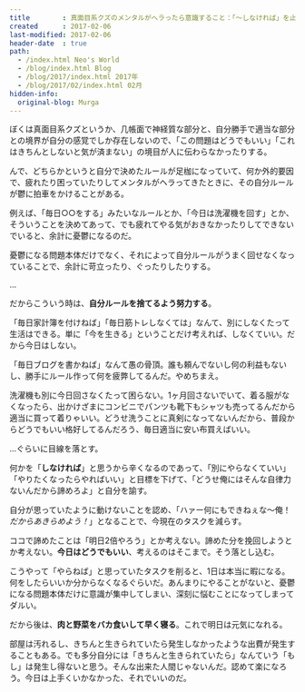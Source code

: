 ```yaml
---
title        : 真面目系クズのメンタルがヘラったら意識すること：「～しなければ」を止める
created      : 2017-02-06
last-modified: 2017-02-06
header-date  : true
path:
  - /index.html Neo's World
  - /blog/index.html Blog
  - /blog/2017/index.html 2017年
  - /blog/2017/02/index.html 02月
hidden-info:
  original-blog: Murga
---
```


ぼくは真面目系クズというか、几帳面で神経質な部分と、自分勝手で適当な部分との境界が自分の感覚でしか存在しないので、「この問題はどうでもいい」「これはきちんとしないと気が済まない」の境目が人に伝わらなかったりする。

んで、どちらかというと自分で決めたルールが足枷になっていて、何か外的要因で、疲れたり困っていたりしてメンタルがヘラってきたときに、その自分ルールが鬱に拍車をかけることがある。

例えば、「毎日○○をする」みたいなルールとか、「今日は洗濯機を回す」とか、そういうことを決めてあって、でも疲れてやる気がおきなかったりしてできないでいると、余計に憂鬱になるのだ。

憂鬱になる問題本体だけでなく、それによって自分ルールがうまく回せなくなっていることで、余計に苛立ったり、ぐったりしたりする。

…

だからこういう時は、**自分ルールを捨てるよう努力する**。

「毎日家計簿を付けねば」「毎日筋トレしなくては」なんて、別にしなくたって生活はできる。単に「今を生きる」ということだけ考えれば、しなくていい。だから今日はしない。

「毎日ブログを書かねば」なんて愚の骨頂。誰も頼んでないし何の利益もないし、勝手にルール作って何を疲弊してるんだ。やめちまえ。

洗濯機も別に今日回さなくたって困らない。1ヶ月回さないでいて、着る服がなくなったら、出かけざまにコンビニでパンツも靴下もシャツも売ってるんだから適当に買って着りゃいい。どうせ洗うことに真剣になってないんだから、普段からどうでもいい格好してるんだろう、毎日適当に安い布買えばいい。

…ぐらいに目線を落とす。

何かを「**しなければ**」と思うから辛くなるのであって、「別にやらなくていい」「やりたくなったらやればいい」と目標を下げて、「どうせ俺にはそんな自律力ないんだから諦めろよ」と自分を諭す。

自分が思っていたように動けないことを認め、「ハァー何にもできねぇな～俺！_だからあきらめよう！_」となることで、今現在のタスクを減らす。

ココで諦めたことは「明日2倍やろう」とか考えない。諦めた分を挽回しようとか考えない。**今日はどうでもいい**、考えるのはそこまで。そう落とし込む。

こうやって「やらねば」と思っていたタスクを削ると、1日は本当に暇になる。何をしたらいいか分からなくなるぐらいだ。あんまりにやることがないと、憂鬱になる問題本体だけに意識が集中してしまい、深刻に悩むことになってしまってダルい。

だから後は、**肉と野菜をバカ食いして早く寝る**。これで明日は元気になれる。

部屋は汚れるし、きちんと生きられていたら発生しなかったような出費が発生することもある。でも多分自分には「きちんと生きられていたら」なんていう「もし」は発生し得ないと思う。そんな出来た人間じゃないんだ。認めて楽になろう。今日は上手くいかなかった、それでいいのだ。
